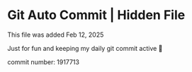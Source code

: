 # Git Auto Commit | Hidden File

This file was added Feb 12, 2025

Just for fun and keeping my daily git commit active 🤪

commit number: 1917713
